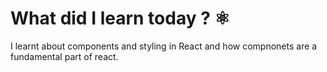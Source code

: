# What did I learn today ? ⚛️

I learnt about components and styling in React and how compnonets are a fundamental part of react.
